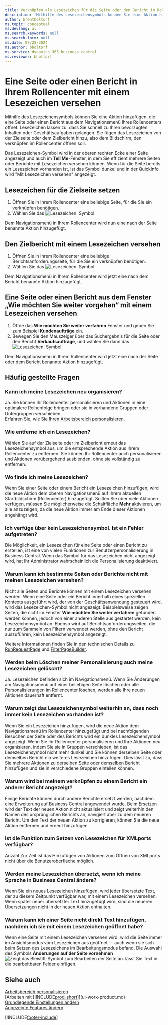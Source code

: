 ```yaml
---
title: Verknüpfen als Lesezeichen für die Seite oder den Bericht im Rollencenter speichern
description: 'Mithilfe des Lesezeichensymbols können Sie eine Aktion hinzufügen, die eine Seite oder einen Bericht aus dem Navigationsmenü Ihres Rollencenters öffnet.'
author: brentholtorf
ms.topic: conceptual
ms.devlang: al
ms.search.keywords: null
ms.search.form: null
ms.date: 07/25/2024
ms.author: bholtorf
ms.service: dynamics-365-business-central
ms.reviewer: bholtorf
---
```

# <a name="bookmark-a-page-or-report-on-your-role-center"></a>Eine Seite oder einen Bericht in Ihrem Rollencenter mit einem Lesezeichen versehen

Mithilfe des Lesezeichensymbols können Sie eine Aktion hinzufügen, die eine Seite oder einen Bericht aus dem Navigationsmenü Ihres Rollencenters öffnet. Lesezeichen lassen zu, dass Sie schnell zu Ihren bevorzugten Inhalten oder Geschäftsaufgaben gelangen. Sie fügen das Lesezeichen von der Zielseite oder dem Zielbericht hinzu, also dem Bildschirm, den verknüpfen im Rollencenter öffnen soll.

Das Lesezeichen-Symbol wird in der oberen rechten Ecke einer Seite angezeigt und auch im **Tell Me**-Fenster, in dem Sie effizient mehrere Seiten oder Berichte mit Lesezeichen versehen können. Wenn für die Seite bereits ein Lesezeichen vorhanden ist, ist das Symbol dunkel und in der QuickInfo wird "Mit Lesezeichen versehen" angezeigt.

## <a name="bookmark-the-target-page"></a>Lesezeichen für die Zielseite setzen

1. Öffnen Sie in Ihrem Rollencenter eine beliebige Seite, für die Sie ein verknüpfen benötigen.
2. Wählen Sie das ![Lesezeichen.](media/ui_bookmark_icon.png "Lesezeichen") Symbol.

Dem Navigationsmenü in Ihrem Rollencenter wird nun eine nach der Seite benannte Aktion hinzugefügt.

## <a name="bookmark-the-target-report"></a>Den Zielbericht mit einem Lesezeichen versehen

1. Öffnen Sie in Ihrem Rollencenter eine beliebige Berichtsanforderungsseite, für die Sie ein verknüpfen benötigen.
2. Wählen Sie das ![Lesezeichen.](media/ui_bookmark_icon.png "Lesezeichen") Symbol.

Dem Navigationsmenü in Ihrem Rollencenter wird jetzt eine nach dem Bericht benannte Aktion hinzugefügt.

## <a name="bookmark-a-page-or-report-from-the-tell-me-window"></a>Eine Seite oder einen Bericht aus dem Fenster „Wie möchten Sie weiter vorgehen“ mit einem Lesezeichen versehen

1. Öffne das **Wie möchten Sie weiter verfahren** Fenster und geben Sie zum Beispiel **Kundenaufträge** ein.
2. Bewegen Sie den Mauszeiger über das Suchergebnis für die Seite oder den Bericht **Verkaufsaufträge**, und wählen Sie dann das ![Lesezeichen.](media/ui_bookmark_icon.png "Lesezeichen") Symbol.

Dem Navigationsmenü in Ihrem Rollencenter wird jetzt eine nach der Seite oder dem Bericht benannte Aktion hinzugefügt.

## <a name="frequently-asked-questions"></a>Häufig gestellte Fragen

### <a name="can-i-reorganize-my-bookmarks"></a>Kann ich meine Lesezeichen neu organisieren?

Ja. Sie können Ihr Rollencenter personalisieren und Aktionen in eine optimalere Reihenfolge bringen oder sie in vorhandene Gruppen oder Untergruppen verschieben.  
Erfahren Sie, wie Sie [Ihren Arbeitsbereich personalisieren](ui-personalization-user.md).

### <a name="how-do-i-remove-a-bookmark"></a>Wie entferne ich ein Lesezeichen?

Wählen Sie auf der Zielseite oder im Zielbericht erneut das Lesezeichensymbol aus, um die entsprechende Aktion aus Ihrem Rollencenter zu entfernen. Sie können Ihr Rollencenter auch personalisieren und Aktionen vorübergehend ausblenden, ohne sie vollständig zu entfernen.

### <a name="where-do-i-find-my-bookmarks"></a>Wo finde ich meine Lesezeichen?

Wenn Sie einer Seite oder einem Bericht ein Lesezeichen hinzufügen, wird die neue Aktion dem oberen Navigationsmenü auf Ihrem aktuellen Startbildschirm (Rollencenter) hinzugefügt. Sollten Sie über viele Aktionen verfügen, müssen Sie möglicherweise die Schaltfläche **Mehr** aktivieren, um alle anzuzeigen, da die neue Aktion immer am Ende dieser Aktionen angehängt wird.
<!-- Should we add a screenshot here? -->

### <a name="i-dont-have-a-bookmark-icon-is-something-wrong"></a>Ich verfüge über kein Lesezeichensymbol. Ist ein Fehler aufgetreten?

Die Möglichkeit, ein Lesezeichen für eine Seite oder einen Bericht zu erstellen, ist eine von vielen Funktionen zur Benutzerpersonalisierung in Business Central. Wenn das Symbol für das Lesezeichen nicht angezeigt wird, hat Ihr Administrator wahrscheinlich die Personalisierung deaktiviert.

### <a name="why-cant-i-bookmark-certain-pages-or-reports"></a>Warum kann ich bestimmte Seiten oder Berichte nicht mit meinen Lesezeichen versehen?

Nicht alle Seiten und Berichte können mit einem Lesezeichen versehen werden. Wenn eine Seite oder ein Bericht innerhalb eines speziellen Kontexts ausgeführt wird, der von der Geschäftsanwendung gesteuert wird, wird das Lesezeichen-Symbol nicht angezeigt. Beispielsweise zeigen Seiten, die nicht im Fenster **Wie möchten Sie weiter verfahren** gefunden werden können, jedoch von einer anderen Stelle aus gestartet werden, kein Lesezeichensymbol an. Ebenso wird auf Berichtsanforderungsseiten, die nur zum Sammeln von Filtern verwendet werden, ohne den Bericht auszuführen, kein Lesezeichensymbol angezeigt.

  Weitere Informationen finden Sie in den technischen Details zu [RunRequestPage](/dynamics365/business-central/dev-itpro/developer/methods-auto/report/reportinstance-runrequestpage-method) und [FilterPageBuilder](/dynamics365/business-central/dev-itpro/developer/methods-auto/filterpagebuilder/filterpagebuilder-data-type).

### <a name="when-clearing-my-personalization-will-my-bookmarks-also-be-cleared"></a>Werden beim Löschen meiner Personalisierung auch meine Lesezeichen gelöscht?

Ja. Lesezeichen befinden sich im Navigationsmenü. Wenn Sie Änderungen am Navigationsmenü auf einer beliebigen Seite löschen oder alle Personalisierungen im Rollencenter löschen, werden alle Ihre neuen Aktionen dauerhaft entfernt.

### <a name="why-does-the-bookmark-icon-continue-to-indicate-its-still-not-bookmarked"></a>Warum zeigt das Lesezeichensymbol weiterhin an, dass noch immer kein Lesezeichen vorhanden ist?

Wenn Sie ein Lesezeichen hinzufügen, wird die neue Aktion dem Navigationsmenü im Rollencenter hinzugefügt und bei nachfolgenden Besuchen der Seite oder des Berichts wird ein dunkles Lesezeichensymbol angezeigt. Wenn Sie Ihr Rollencenter personalisieren und Ihre Aktionen neu organisieren, indem Sie sie in Gruppen verschieben, ist das Lesezeichensymbol nicht mehr dunkel und Sie können derselben Seite oder demselben Bericht ein weiteres Lesezeichen hinzufügen. Dies lässt zu, dass Sie mehrere Aktionen zu derselben Seite oder demselben Bericht hinzufügen und sie in verschiedene Gruppen einteilen können.

### <a name="why-does-my-link-to-a-report-display-a-different-report"></a>Warum wird bei meinem verknüpfen zu einem Bericht ein anderer Bericht angezeigt?

Einige Berichte können durch andere Berichte ersetzt werden, nachdem eine Erweiterung auf Business Central angewendet wurde. Beim Ersetzen wird der Text der neuen Aktion nicht aktualisiert und zeigt weiterhin den Namen des ursprünglichen Berichts an, navigiert aber zu dem neueren Bericht. Um den Text der neuen Aktion zu korrigieren, können Sie die neue Aktion entfernen und erneut hinzufügen.
<!-- For more information on report substitution, see this link UNAVAILABLE AT THIS TIME -->

### <a name="is-bookmarking-available-for-xmlports"></a>Ist die Funktion zum Setzen von Lesezeichen für XMLports verfügbar?

Anzahl Zur Zeit ist das Hinzufügen von Aktionen zum Öffnen von XMLports nicht über die Benutzeroberfläche möglich.

### <a name="will-my-bookmarks-be-translated-when-i-change-my-language-in-business-central"></a>Werden meine Lesezeichen übersetzt, wenn ich meine Sprache in Business Central ändere?

Wenn Sie ein neues Lesezeichen hinzufügen, wird jeder übersetzte Text, der zu diesem Zeitpunkt verfügbar war, mit einem Lesezeichen versehen. Wenn später neuer übersetzter Text hinzugefügt wird, sind die neueren Übersetzungen nicht in der neuen Aktion enthalten.

### <a name="why-cant-i-add-text-in-a-page-right-after-opening-it-with-the-bookmark"></a>Warum kann ich einer Seite nicht direkt Text hinzufügen, nachdem ich sie mit einem Lesezeichen geöffnet habe?

Wenn eine Seite mit einem Lesezeichen versehen wird, wird die Seite immer im Ansichtsmodus vom Lesezeichen aus geöffnet &mdash; auch wenn sie sich beim Setzen des Lesezeichens im Bearbeitungsmodus befand. Die Auswahl des Symbols **Änderungen auf der Seite vornehmen**![Zeigt das Bleistift-Symbol zum Bearbeiten der Seite an.](media/edit-pencil.png) lässt Sie Text in die bearbeitbaren Felder einfügen.

## <a name="see-also"></a>Siehe auch

[Arbeitsbereich personalisieren](ui-personalization-user.md)  
[Arbeiten mit [!INCLUDE[prod_short](includes/prod_short.md)]](ui-work-product.md)  
[Grundlegende Einstellungen ändern](ui-change-basic-settings.md)  
[Angezeigte Features ändern](ui-experiences.md)  

[!INCLUDE[footer-include](includes/footer-banner.md)]
